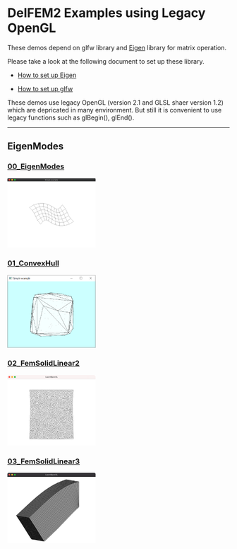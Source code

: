 # DelFEM2 Examples using Legacy OpenGL

These demos depend on glfw library and [Eigen](https://eigen.tuxfamily.org/index.php?title=Main_Page) library for matrix operation. 

Please take a look at the following document to set up these library. 

- [How to set up Eigen](../docs/setup_eigen.md)  

- [How to set up glfw](../docs/setup_glfw.md)  

These demos use legacy OpenGL (version 2.1 and GLSL shaer version 1.2) which are depricated in many environment. 
But still it is convenient to use legacy functions such as glBegin(), glEnd(). 
****

## EigenModes

### [00_EigenModes](00_EigenModes)
<img src="00_EigenModes/thumbnail.png" width=200px>

### [01_ConvexHull](01_ConvexHull)

<img src="01_ConvexHull/thumbnail.png" width=200px>



### [02_FemSolidLinear2](02_FemSolidLinear2)

<img src="02_FemSolidLinear2/thumbnail.png" width=200px>



### [03_FemSolidLinear3](03_FemSolidLinear3)

<img src="03_FemSolidLinear3/thumbnail.png" width=200px>

